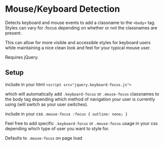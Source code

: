 Mouse/Keyboard Detection
========================

Detects keyboard and mouse events to add a classname to the `<body>` tag. Styles can vary for :focus depending on whether or not the classnames are present.

This can allow for more visible and accessible styles for keyboard users while maintaining a nice clean look and feel for your typical mouse user.

Requires jQuery.

Setup
-----

include in your html
`<script src="jquery.keyboard-focus.js">`

which will automatically add `.keyboard-focus` or `.mouse-focus` classnames to the body tag depending which method of navigation your user is currently using (will switch as your user switches).

include in your css
`.mouse-focus :focus { outline: none; }`

Feel free to add specific `.keyboard-focus` or `.mouse-focus` usage in your css depending which type of user you want to style for.

Defaults to `.mouse-focus` on page load
